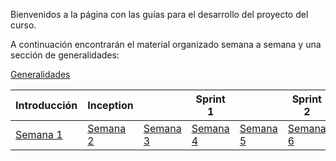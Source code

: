 Bienvenidos a la página con las guías para el desarrollo del proyecto del curso.

A continuación encontrarán el material organizado semana a semana y una sección de generalidades:

[Generalidades](https://avargas20.github.io/MISW-Procesos/generalidades)

| Introducción | Inception |   | Sprint 1 |   | Sprint 2 |   | Cierre |
|--------------|-----------|---|----------|---|----------|---|--------|
| [Semana 1](https://avargas20.github.io/MISW-Procesos/semanas/semana1/semana1)            | [Semana 2](https://avargas20.github.io/MISW-Procesos/semanas/semana2/semana2)         | [Semana 3](https://avargas20.github.io/MISW-Procesos/semanas/semana3/semana3) | [Semana 4](https://avargas20.github.io/MISW-Procesos/semanas/semana4/semana4)        | [Semana 5](https://avargas20.github.io/MISW-Procesos/semanas/semana5/semana5) | [Semana 6](https://avargas20.github.io/MISW-Procesos/semanas/semana6/semana6)        | [Semana 7](https://avargas20.github.io/MISW-Procesos/semanas/semana7/semana7) | [Semana 8](https://avargas20.github.io/MISW-Procesos/semanas/semana8/semana8)      |




